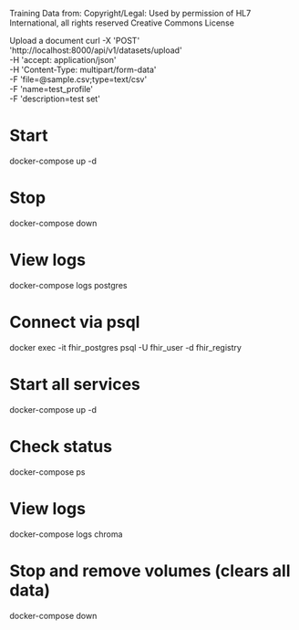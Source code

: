

Training Data from:
Copyright/Legal: Used by permission of HL7 International, all rights reserved Creative Commons License

Upload a document
curl -X 'POST' \
  'http://localhost:8000/api/v1/datasets/upload' \
  -H 'accept: application/json' \
  -H 'Content-Type: multipart/form-data' \
  -F 'file=@sample.csv;type=text/csv' \
  -F 'name=test_profile' \
  -F 'description=test set'

  # Start
docker-compose up -d

# Stop
docker-compose down

# View logs
docker-compose logs postgres

# Connect via psql
docker exec -it fhir_postgres psql -U fhir_user -d fhir_registry

# Start all services
docker-compose up -d

# Check status
docker-compose ps

# View logs
docker-compose logs chroma

# Stop and remove volumes (clears all data)
docker-compose down 